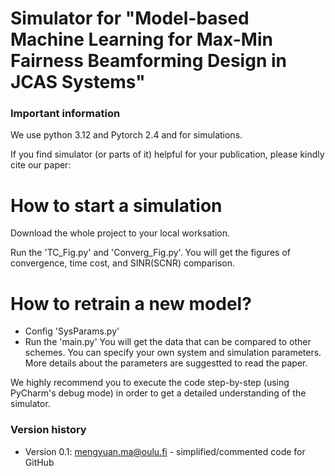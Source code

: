 # Simulator for "Model-based Machine Learning for Max-Min Fairness Beamforming Design in JCAS Systems"

### Important information

We use python 3.12 and Pytorch 2.4 and for simulations.

If you find simulator (or parts of it) helpful for your publication, please kindly cite our paper:



# How to start a simulation
Download the whole project to your local worksation.

Run the 'TC_Fig.py' and 'Converg_Fig.py'. You will get the figures of convergence, time cost, and SINR(SCNR) comparison.




# How to retrain a new model?
- Config 'SysParams.py'
- Run the 'main.py'
You will get the data that can be compared to other schemes. You can specify your own system and simulation parameters. More details about the parameters are suggestted to read the paper. 

We highly recommend you to execute the code step-by-step (using PyCharm's debug mode) in order to get a detailed understanding of the simulator.

### Version history
- Version 0.1: mengyuan.ma@oulu.fi - simplified/commented code for GitHub

